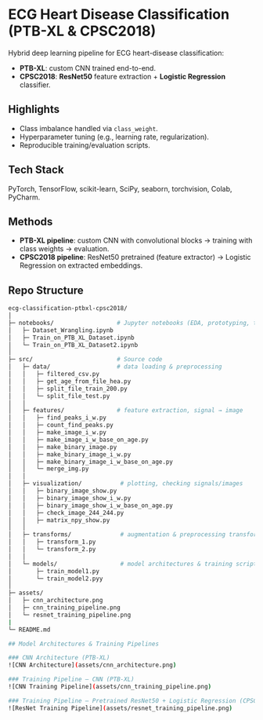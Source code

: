 # ECG Heart Disease Classification (PTB-XL & CPSC2018)

Hybrid deep learning pipeline for ECG heart-disease classification:
- **PTB-XL**: custom CNN trained end-to-end.
- **CPSC2018**: **ResNet50** feature extraction + **Logistic Regression** classifier.

## Highlights
- Class imbalance handled via `class_weight`.
- Hyperparameter tuning (e.g., learning rate, regularization).
- Reproducible training/evaluation scripts.

## Tech Stack
PyTorch, TensorFlow, scikit-learn, SciPy, seaborn, torchvision, Colab, PyCharm.

## Methods
- **PTB-XL pipeline**: custom CNN with convolutional blocks → training with class weights → evaluation.
- **CPSC2018 pipeline**: ResNet50 pretrained (feature extractor) → Logistic Regression on extracted embeddings.

## Repo Structure
```bash
ecg-classification-ptbxl-cpsc2018/
│
├─ notebooks/                  # Jupyter notebooks (EDA, prototyping, training logs)
│   ├─ Dataset_Wrangling.ipynb
│   ├─ Train_on_PTB_XL_Dataset.ipynb
│   └─ Train_on_PTB_XL_Dataset2.ipynb
│
├─ src/                        # Source code
│   ├─ data/                   # data loading & preprocessing
│   │   ├─ filtered_csv.py
│   │   ├─ get_age_from_file_hea.py
│   │   ├─ split_file_train_200.py
│   │   └─ split_file_test.py
│   │
│   ├─ features/               # feature extraction, signal → image
│   │   ├─ find_peaks_i_w.py
│   │   ├─ count_find_peaks.py
│   │   ├─ make_image_i_w.py
│   │   ├─ make_image_i_w_base_on_age.py
│   │   ├─ make_binary_image.py
│   │   ├─ make_binary_image_i_w.py
│   │   ├─ make_binary_image_i_w_base_on_age.py
│   │   └─ merge_img.py
│   │
│   ├─ visualization/           # plotting, checking signals/images
│   │   ├─ binary_image_show.py
│   │   ├─ binary_image_show_i_w.py
│   │   ├─ binary_image_show_i_w_base_on_age.py
│   │   ├─ check_image_244_244.py
│   │   ├─ matrix_npy_show.py
│   │
│   ├─ transforms/              # augmentation & preprocessing transforms
│   │   ├─ transform_1.py
│   │   └─ transform_2.py
│   │
│   └─ models/                  # model architectures & training scripts
│       ├─ train_model1.py
│       └─ train_model2.pyy 
│
├─ assets/
│   ├─ cnn_architecture.png
│   ├─ cnn_training_pipeline.png
│   └─ resnet_training_pipeline.png
|   
└─ README.md

## Model Architectures & Training Pipelines

### CNN Architecture (PTB-XL)
![CNN Architecture](assets/cnn_architecture.png)

### Training Pipeline – CNN (PTB-XL)
![CNN Training Pipeline](assets/cnn_training_pipeline.png)

### Training Pipeline – Pretrained ResNet50 + Logistic Regression (CPSC2018)
![ResNet Training Pipeline](assets/resnet_training_pipeline.png)

